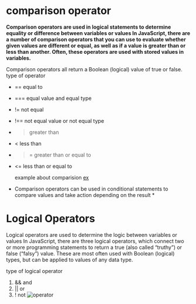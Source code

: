 # comparison operator 
**Comparison operators are used in logical statements to determine equality or difference between variables or values In JavaScript, there are a number of comparison operators that you can use to evaluate whether given values are different or equal, as well as if a value is greater than or less than another. Often, these operators are used with stored values in variables.**

Comparison operators all return a Boolean (logical) value of true or false. 
type of operator 
- ==	equal to
- ===	equal value and equal type
- !=	not equal
- !==	not equal value or not equal type
- >	greater than
- < less than 
- >=	greater than or equal to
- <=  less than or equal to 
  
  example about comparision 
  [ex](https://www.w3schools.com/js/js_comparisons.asp)



* Comparison operators can be used in conditional statements to compare values and take action depending on the result *

# Logical Operators
Logical operators are used to determine the logic between variables or values In JavaScript, there are three logical operators, which connect two or more programming statements to return a true (also called “truthy”) or false (“falsy”) value. These are most often used with Boolean (logical) types, but can be applied to values of any data type.

 type of logical operator 

 1. && and
 2. || or
 3. ! not 
  ![operator ]( https://encrypted-tbn0.gstatic.com/images?q=tbn:ANd9GcRUcDMnwPQwk33BBljUx5Mw3Dpq1tSXv8-lag&usqp=CAU )